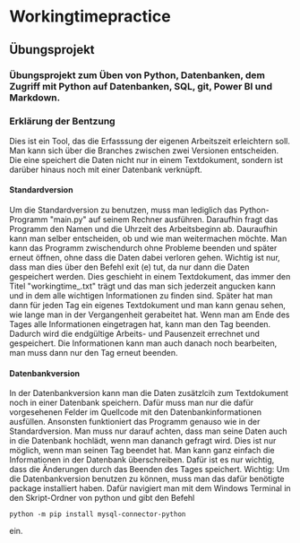 # Workingtimepractice
## Übungsprojekt


### Übungsprojekt zum Üben von Python, Datenbanken, dem Zugriff mit Python auf Datenbanken, SQL, git, Power BI und Markdown.

### Erklärung der Bentzung
Dies ist ein Tool, das die Erfasssung der eigenen Arbeitszeit erleichtern soll. Man kann sich über die Branches zwischen zwei Versionen entscheiden. Die eine speichert die Daten nicht nur in einem Textdokument, sondern ist darüber hinaus noch mit einer Datenbank verknüpft.

#### Standardversion
Um die Standardversion zu benutzen, muss man lediglich das Python-Programm "main.py" auf seinem Rechner ausführen. Daraufhin fragt das Programm den Namen und die Uhrzeit des Arbeitsbeginn ab. Dauraufhin kann man selber entscheiden, ob und wie man weitermachen möchte. Man kann das Programm zwischendurch ohne Probleme beenden und später erneut öffnen, ohne dass die Daten dabei verloren gehen. Wichtig ist nur, dass man dies über den Befehl exit (e) tut, da nur dann die Daten gespeichert werden. Dies geschieht in einem Textdokument, das immer den Titel "workingtime_<Datum von heute>.txt" trägt und das man sich jederzeit angucken kann und in dem alle wichtigen Informationen zu finden sind. Später hat man dann für jeden Tag ein eigenes Textdokument und man kann genau sehen, wie lange man in der Vergangenheit gerabeitet hat. Wenn man am Ende des Tages alle Informationen eingetragen hat, kann man den Tag beenden. Dadurch wird die endgültige Arbeits- und Pausenzeit errechnet und gespeichert. Die Informationen kann man auch danach noch bearbeiten, man muss dann nur den Tag erneut beenden.

#### Datenbankversion
In der Datenbankversion kann man die Daten zusätzlcih zum Textdokument noch in einer Datenbank speichern. Dafür muss man nur die dafür vorgesehenen Felder im Quellcode mit den Datenbankinformationen ausfüllen. Ansonsten funktioniert das Programm genauso wie in der Standardversion. Man muss nur darauf achten, dass man seine Daten auch in die Datenbank hochlädt, wenn man dananch gefragt wird. Dies ist nur möglich, wenn man seinen Tag beendet hat. Man kann ganz einfach die Informationen in der Datenbank überschreiben. Dafür ist es nur wichtig, dass die Änderungen durch das Beenden des Tages speichert. 
Wichtig: Um die Datenbankversion benutzen zu können, muss man das dafür benötigte package installiert haben. Dafür navigiert man mit dem Windows Terminal in den Skript-Ordner von python und gibt den Befehl 

    python -m pip install mysql-connector-python

ein.
